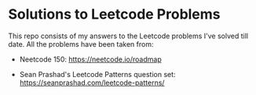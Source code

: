 # Solutions to Leetcode Problems

This repo consists of my answers to the Leetcode problems I've solved till date. All the problems have been taken from:

- Neetcode 150: https://neetcode.io/roadmap

- Sean Prashad's Leetcode Patterns question set: https://seanprashad.com/leetcode-patterns/
